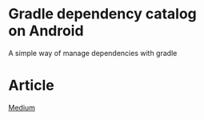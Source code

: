 # Gradle dependency catalog on Android

A simple way of manage dependencies with gradle

# Article
[Medium](https://medium.com)
